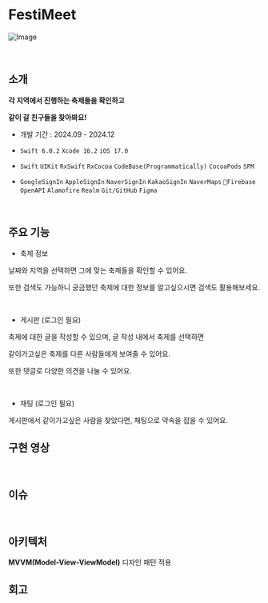 # FestiMeet

![Image](https://github.com/user-attachments/assets/1f4661b7-9288-4fff-84e2-780c086744ff)

<br>

## 소개

__각 지역에서 진행하는 축제들을 확인하고__

__같이 갈 친구들을 찾아봐요!__

- 개발 기간 : 2024.09 - 2024.12

- `Swift 6.0.2` `Xcode 16.2` `iOS 17.0`

- `Swift` `UIKit` `RxSwift` `RxCocoa` `CodeBase(Programmatically)` `CocoaPods` `SPM`

- `GoogleSignIn` `AppleSignIn` `NaverSignIn` `KakaoSignIn` `NaverMaps` `Firebase` `OpenAPI` `Alamofire` `Realm` `Git/GitHub` `Figma` 

<br>

## 주요 기능

- 축제 정보

날짜와 지역을 선택하면 그에 맞는 축제들을 확인할 수 있어요.

또한 검색도 가능하니 궁금했던 축제에 대한 정보를 알고싶으시면 검색도 활용해보세요.

<br>

- 게시판 (로그인 필요)

축제에 대한 글을 작성할 수 있으며, 글 작성 내에서 축제를 선택하면

같이가고싶은 축제를 다른 사람들에게 보여줄 수 있어요.

또한 댓글로 다양한 의견을 나눌 수 있어요.

<br>

- 채팅 (로그인 필요)
  
게시판에서 같이가고싶은 사람을 찾았다면, 채팅으로 약속을 잡을 수 있어요.

## 구현 영상

<br>

## 이슈

<br>

## 아키텍처

__MVVM(Model-View-ViewModel)__ 디자인 패턴 적용

## 회고
